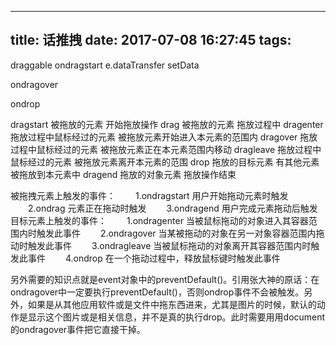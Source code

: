
---
title: 话推拽
date: 2017-07-08 16:27:45
tags:
---


draggable
ondragstart
    e.dataTransfer
        setData

ondragover

ondrop


dragstart   被拖放的元素  开始拖放操作
drag        被拖放的元素  拖放过程中
dragenter   拖放过程中鼠标经过的元素    被拖放元素开始进入本元素的范围内
dragover    拖放过程中鼠标经过的元素    被拖放元素正在本元素范围内移动
dragleave   拖放过程中鼠标经过的元素    被拖放元素离开本元素的范围
drop        拖放的目标元素 有其他元素被拖放到本元素中
dragend     拖放的对象元素 拖放操作结束


被拖拽元素上触发的事件：
　　1.ondragstart      用户开始拖动元素时触发
　　2.ondrag           元素正在拖动时触发
　　3.ondragend        用户完成元素拖动后触发
目标元素上触发的事件：
　　1.ondragenter      当被鼠标拖动的对象进入其容器范围内时触发此事件
　　2.ondragover       当某被拖动的对象在另一对象容器范围内拖动时触发此事件
　　3.ondragleave      当被鼠标拖动的对象离开其容器范围内时触发此事件
　　4.ondrop           在一个拖动过程中，释放鼠标键时触发此事件

另外需要的知识点就是event对象中的preventDefault()。引用张大神的原话：在ondragover中一定要执行preventDefault()，否则ondrop事件不会被触发。另外，如果是从其他应用软件或是文件中拖东西进来，尤其是图片的时候，默认的动作是显示这个图片或是相关信息，并不是真的执行drop。此时需要用用document的ondragover事件把它直接干掉。

